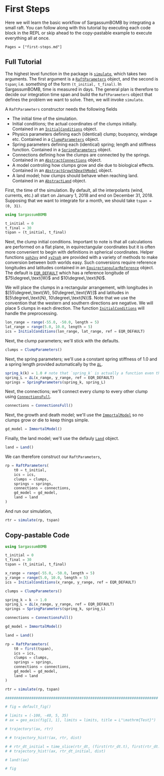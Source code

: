 # First Steps

Here we will learn the basic workflow of SargassumBOMB by integrating a small raft. 
You can follow along with this tutorial by executing each code block in the REPL or skip 
ahead to the copy-pastable example to execute everything all at once.

```@contents
Pages = ["first-steps.md"]
```

## Full Tutorial

The highest level function in the package is [`simulate`](@ref), which takes two arguments. 
The first argument is a [`RaftParameters`](@ref) object, and the second is `tspan`; i.e. something of the form `(t_initial, t_final)`. 
In SargassumBOMB, time is measured in days. The general plan is therefore to decide our integration time span and build the `RaftParameters` object that defines the problem we want to solve. Then, we will invoke `simulate`.

A `RaftParameters` constructor needs the following fields

- The initial time of the simulation.
- Initial conditions; the actual coordinates of the clumps initially. Contained in an [`InitialConditions`](@ref) object.
- Physics parameters defining each (identical) clump; buoyancy, windage etc. Contained in a [`ClumpParameters`](@ref) object.
- Spring parameters defining each (identical) spring; length and stiffness function. Contained in a [`SpringParameters`](@ref) object.
- Connections defining how the clumps are connected by the springs. Contained in an [`AbstractConnections`](@ref) object.
- A model controling how clumps grow and die due to biological effects. Contained in an [`AbstractGrowthDeathModel`](@ref) object.
- A land model; how clumps should behave when reaching land. Contained in an [`AbstractLand`](@ref) object.

First, the time of the simulation. By default, all the interpolants (wind, currents, etc.) all start on January 1, 2018 and end on December 31, 2018. Supposing that we want to integrate for a month, we should take `tspan = (0, 31)`. 

```julia
using SargassumBOMB

t_initial = 0
t_final = 30
tspan = (t_initial, t_final)
```
Next, the clump initial conditions. Important to note is that all calculations are performed on a flat plane, in equirectangular coordinates but it is often more convenient to begin with definitions in spherical coordinates. 
Helper functions [`sph2xy`](@ref) and [`xy2sph`](@ref) are provided with a variety of methods to make conversion between both worlds easy. 
Such conversions require reference longitudes and latitudes contained in an [`EquirectangularReference`](@ref) object. 
The default is [`EQR_DEFAULT`](@ref) which has a reference longitude of $75\degree\,\text{W}$  and $10\degree\,\text{N}$. 

We will place the clumps in a rectangular arrangement, with longitudes in $[55\degree\,\text{W}, 50\degree\,\text{W}]$ and latitudes in $[5\degree\,\text{N}, 10\degree\,\text{N}]$. 
Note that we use the convention that the western and southern directions are negative. 
We will place 5 clumps in each direction. The function [`InitialConditions`](@ref) will handle the preprocessing.

```julia
lon_range = range(-55.0, -50.0, length = 5)
lat_range = range(5.0, 10.0, length = 5)
ics = InitialConditions(lon_range, lat_range, ref = EQR_DEFAULT)
```

Next, the clump parameters; we'll stick with the defaults.

```julia
clumps = ClumpParameters()
```

Next, the spring parameters; we'll use a constant spring stiffness of 1.0 and a spring length provided automatically by the [`ΔL`](@ref). 

```julia
spring_k(k) = 1.0 # note that `spring_k` is actually a function even though the stiffness is constant
spring_L = ΔL(x_range, y_range, ref = EQR_DEFAULT)
springs = SpringParameters(spring_k, spring_L)
```

Next, the connections; we'll connect every clump to every other clump using [`ConnectionsFull`](@ref).

```julia
connections = ConnectionsFull()
```

Next, the growth and death model; we'll use the [`ImmortalModel`](@ref) so no clumps grow or die to keep things simple.

```julia
gd_model = ImmortalModel()
```

Finally, the land model; we'll use the defauly [`Land`](@ref) object.

```julia
land = Land()
```

We can therefore construct our `RaftParameters`,

```julia
rp = RaftParameters(
    t0 = t_initial,
    ics = ics,
    clumps = clumps,
    springs = springs,
    connections = connections,
    gd_model = gd_model,
    land = land
)
```

And run our simulation,

```julia
rtr = simulate(rp, tspan)
```

## Copy-pastable Code

```julia
using SargassumBOMB

t_initial = 0
t_final = 30
tspan = (t_initial, t_final)

x_range = range(-55.0, -50.0, length = 5)
y_range = range(5.0, 10.0, length = 5)
ics = InitialConditions(x_range, y_range, ref = EQR_DEFAULT)

clumps = ClumpParameters()

spring_k = k -> 1.0
spring_L = ΔL(x_range, y_range, ref = EQR_DEFAULT)
springs = SpringParameters(spring_k, spring_L)

connections = ConnectionsFull()

gd_model = ImmortalModel()

land = Land()

rp = RaftParameters(
    t0 = first(tspan),
    ics = ics,
    clumps = clumps,
    springs = springs,
    connections = connections,
    gd_model = gd_model,
    land = land
)

rtr = simulate(rp, tspan)

###################################################################### Plotting

# fig = default_fig()

# limits = (-100, -40, 5, 35)
# ax = geo_axis(fig[1, 1], limits = limits, title = L"\mathrm{Test}")

# trajectory!(ax, rtr)

# # trajectory_hist!(ax, rtr, dist)

# # rtr_dt_initial = time_slice(rtr_dt, (first(rtr_dt.t), first(rtr_dt.t)))
# # trajectory_hist!(ax, rtr_dt_initial, dist)

# land!(ax)

# fig
```